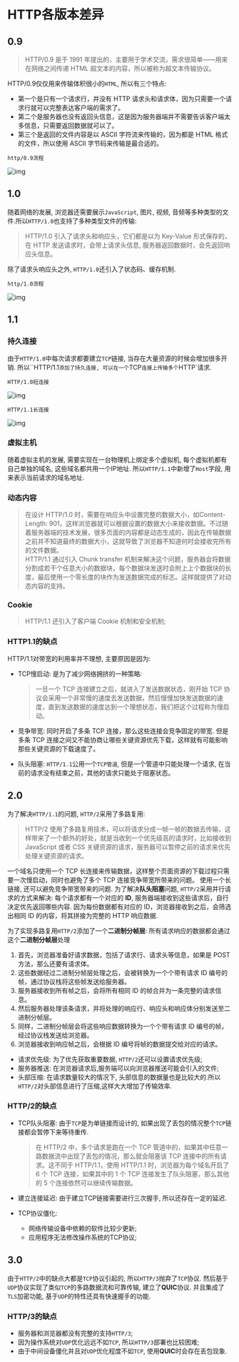 # HTTP各版本差异

## 0.9

> HTTP/0.9 是于 1991 年提出的，主要用于学术交流，需求很简单——用来在网络之间传递 HTML 超文本的内容，所以被称为超文本传输协议。

HTTP/0.9仅仅用来传输体积很小的`HTML`, 所以有三个特点:

+ 第一个是只有一个请求行，并没有 HTTP 请求头和请求体，因为只需要一个请求行就可以完整表达客户端的需求了。
+ 第二个是服务器也没有返回头信息，这是因为服务器端并不需要告诉客户端太多信息，只需要返回数据就可以了。
+ 第三个是返回的文件内容是以 ASCII 字符流来传输的，因为都是 HTML 格式的文件，所以使用 ASCII 字节码来传输是最合适的。

`http/0.9流程`

![img](./img/http:0.9.png)

## 1.0

随着网络的发展, 浏览器还需要展示`JavaScript`, 图片, 视频, 音频等多种类型的文件.所以`HTTP/1.0`也支持了多种类型文件的传输:

> HTTP/1.0 引入了请求头和响应头，它们都是以为 Key-Value 形式保存的，在 HTTP 发送请求时，会带上请求头信息, 服务器返回数据时，会先返回响应头信息。

除了请求头响应头之外, `HTTP/1.0`还引入了状态码、缓存机制.

`http/1.0流程`

![img](./img/http:1.0.png)

## 1.1

### 持久连接

由于`HTTP/1.0`中每次请求都要建立`TCP`链接, 当存在大量资源的时候会增加很多开销.
所以``HTTP/1.1`添加了持久连接, 可以在一个`TCP`连接上传输多个`HTTP`请求.

`HTTP/1.0短连接`

![img](./img/http:1.0Flow.png)

`HTTP/1.1长连接`

![img](./img/http:1.1Flow.png)

### 虚拟主机

随着虚拟主机的发展, 需要实现在一台物理机上绑定多个虚拟机, 每个虚拟机都有自己单独的域名, 这些域名都共用一个IP地址.
所以`HTTP/1.1`中新增了`Host`字段, 用来表示当前请求的域名地址.

### 动态内容

> 在设计 HTTP/1.0 时，需要在响应头中设置完整的数据大小，如Content-Length: 901，这样浏览器就可以根据设置的数据大小来接收数据。不过随着服务器端的技术发展，很多页面的内容都是动态生成的，因此在传输数据之前并不知道最终的数据大小，这就导致了浏览器不知道何时会接收完所有的文件数据。
\
HTTP/1.1 通过引入 Chunk transfer 机制来解决这个问题，服务器会将数据分割成若干个任意大小的数据块，每个数据块发送时会附上上个数据块的长度，最后使用一个零长度的块作为发送数据完成的标志。这样就提供了对动态内容的支持。

### Cookie

> HTTP/1.1 还引入了客户端 Cookie 机制和安全机制;

### HTTP1.1的缺点

HTTP/1.1对带宽的利用率并不理想, 主要原因是因为:

+ TCP慢启动: 是为了减少网络拥挤的一种策略:

  > 一旦一个 TCP 连接建立之后，就进入了发送数据状态，刚开始 TCP 协议会采用一个非常慢的速度去发送数据，然后慢慢加快发送数据的速度，直到发送数据的速度达到一个理想状态，我们把这个过程称为慢启动。
+ 竞争带宽: 同时开启了多条 TCP 连接，那么这些连接会竞争固定的带宽.
  但是多条 TCP 连接之间又不能协商让哪些关键资源优先下载，这样就有可能影响那些关键资源的下载速度了。
+ 队头阻塞: `HTTP/1.1`公用一个`TCP管道`, 但是一个管道中只能处理一个请求, 在当前的请求没有结束之前，其他的请求只能处于阻塞状态。

## 2.0

为了解决`HTTP/1.1`的问题, `HTTP/2`采用了多路复用:

> HTTP/2 使用了多路复用技术，可以将请求分成一帧一帧的数据去传输，这样带来了一个额外的好处，就是当收到一个优先级高的请求时，比如接收到 JavaScript 或者 CSS 关键资源的请求，服务器可以暂停之前的请求来优先处理关键资源的请求。

一个域名只使用一个 TCP 长连接来传输数据，这样整个页面资源的下载过程只需要一次慢启动，同时也避免了多个 TCP 连接竞争带宽所带来的问题。
使用一个长链接, 还可以避免竞争带宽带来的问题.
为了解决**队头阻塞**问题, `HTTP/2`采用并行请求的方式来解决:
每个请求都有一个对应的 **ID**, 服务器端接收到这些请求后，自行决定优先返回哪些内容.
因为每份数据都有对应的 ID，浏览器接收到之后，会筛选出相同 ID 的内容，将其拼接为完整的 HTTP 响应数据.

为了实现多路复用`HTTP/2`添加了一个**二进制分帧层**: 所有请求响应的数据都会通过这个**二进制分帧层**处理

1. 首先，浏览器准备好请求数据，包括了请求行、请求头等信息，如果是 POST 方法，那么还要有请求体。
2. 这些数据经过二进制分帧层处理之后，会被转换为一个个带有请求 ID 编号的帧，通过协议栈将这些帧发送给服务器。
3. 服务器接收到所有帧之后，会将所有相同 ID 的帧合并为一条完整的请求信息。
4. 然后服务器处理该条请求，并将处理的响应行、响应头和响应体分别发送至二进制分帧层。
5. 同样，二进制分帧层会将这些响应数据转换为一个个带有请求 ID 编号的帧，经过协议栈发送给浏览器。
6. 浏览器接收到响应帧之后，会根据 ID 编号将帧的数据提交给对应的请求。

+ 请求优先级: 为了优先获取重要数据, `HTTP/2`还可以设置请求优先级;
+ 服务器推送: 在浏览器请求后,服务端可以向浏览器推送可能会引入的文件;
+ 头部压缩: 在请求数量较大的情况下, 头部信息的数据量也是比较大的.所以`HTTP/2`对头部信息进行了压缩,这样大大增加了传输效率.

### HTTP/2的缺点

+ TCP队头阻塞: 由于`TCP`是为单链接而设计的, 如果出现了丢包的情况整个`TCP`链接都会暂停下来等待重传.

  > 在 HTTP/2 中，多个请求是跑在一个 TCP 管道中的，如果其中任意一路数据流中出现了丢包的情况，那么就会阻塞该 TCP 连接中的所有请求。这不同于 HTTP/1.1，使用 HTTP/1.1 时，浏览器为每个域名开启了 6 个 TCP 连接，如果其中的 1 个 TCP 连接发生了队头阻塞，那么其他的 5 个连接依然可以继续传输数据。
+ 建立连接延迟: 由于建立TCP链接需要进行三次握手, 所以还存在一定的延迟.
+ TCP协议僵化:
  + 网络传输设备中依赖的软件比较少更新;
  + 应用程序无法修改操作系统的TCP协议;

## 3.0

由于`HTTP/2`中的缺点大都是`TCP`协议引起的, 所以`HTTP/3`抛弃了`TCP`协议.
然后基于`UDP`协议实现了类似`TCP`的多路数据流和可靠传输, 建立了**QUIC**协议.
并且集成了`TLS`加密功能, 基于`UDP`的特性还具有快速握手的功能.

### HTTP/3的缺点

+ 服务器和浏览器都没有完整的支持`HTTP/3`;
+ 因为操作系统对`UDP`优化远远不如`TCP`, 所以`HTTP/3`部署也比较困难;
+ 由于中间设备僵化并且对`UDP`优化程度不如`TCP`, 使用**QUIC**时会存在丢包现象.
